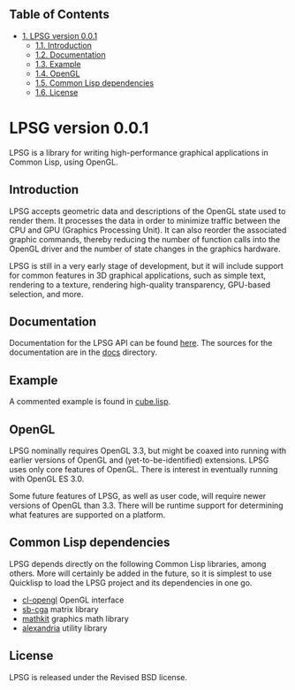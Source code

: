 <div id="table-of-contents">
<h2>Table of Contents</h2>
<div id="text-table-of-contents">
<ul>
<li><a href="#sec-1">1. LPSG version 0.0.1</a>
<ul>
<li><a href="#sec-1-1">1.1. Introduction</a></li>
<li><a href="#sec-1-2">1.2. Documentation</a></li>
<li><a href="#sec-1-3">1.3. Example</a></li>
<li><a href="#sec-1-4">1.4. OpenGL</a></li>
<li><a href="#sec-1-5">1.5. Common Lisp dependencies</a></li>
<li><a href="#sec-1-6">1.6. License</a></li>
</ul>
</li>
</ul>
</div>
</div>

# LPSG version 0.0.1<a id="sec-1" name="sec-1"></a>

LPSG is a library for writing high-performance graphical applications
in Common Lisp, using OpenGL. 

## Introduction<a id="sec-1-1" name="sec-1-1"></a>

LPSG accepts geometric data and descriptions of the OpenGL state used
to render them. It processes the data in order to minimize traffic between the
CPU and GPU (Graphics Processing Unit). It can also reorder the associated
graphic commands, thereby reducing the number of function calls into
the OpenGL driver and the number of state changes in the graphics
hardware.

LPSG is still in a very early stage of development, but it will
include support for common features in 3D graphical applications,
such as simple text, rendering to a texture, rendering high-quality
transparency, GPU-based selection, and more.

## Documentation<a id="sec-1-2" name="sec-1-2"></a>

Documentation for the LPSG API can be found
[here](<http://timoore.github.io/lpsg/lpsg.html>). The sources for the
documentation are in the [docs](docs) directory.

## Example<a id="sec-1-3" name="sec-1-3"></a>

A commented example is found in [cube.lisp](examples/cube.lisp).

## OpenGL<a id="sec-1-4" name="sec-1-4"></a>

LPSG nominally requires OpenGL 3.3, but might be coaxed into running
with earlier versions of OpenGL and (yet-to-be-identified)
extensions. LPSG uses only core features of OpenGL. There is interest
in eventually running with OpenGL ES 3.0.

Some future features of LPSG, as well as user code, will require newer
versions of OpenGL than 3.3. There will be runtime support for determining
what features are supported on a platform.

## Common Lisp dependencies<a id="sec-1-5" name="sec-1-5"></a>

LPSG depends directly on the following Common Lisp libraries, among
others. More will certainly be added in the future, so it is simplest
to use Quicklisp to load the LPSG project and its dependencies in one go.

-   [cl-opengl](<https://common-lisp.net/project/cl-opengl/>) OpenGL interface
-   [sb-cga](<http://nikodemus.github.io/sb-cga/>) matrix library
-   [mathkit](<https://github.com/lispgames/mathkit>) graphics math library
-   [alexandria](<https://common-lisp.net/project/alexandria/>) utility library

## License<a id="sec-1-6" name="sec-1-6"></a>

LPSG is released under the Revised BSD license.
